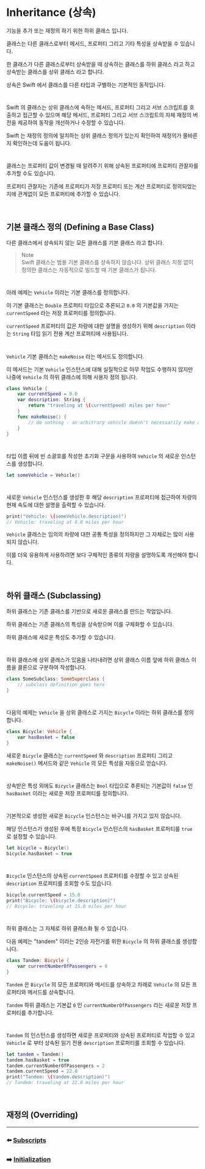 # Inheritance (상속)

기능을 추가 또는 재정의 하기 위한 하위 클래스 입니다.

클래스는 다른 클래스로부터 메서드, 프로퍼티 그리고 기타 특성을 상속받을 수 있습니다.

한 클래스가 다른 클래스로부터 상속받을 때 상속하는 클래스를 하위 클래스 라고 하고 상속받는 클래스를 상위 클래스 라고 합니다.

상속은 Swift 에서 클래스를 다른 타입과 구별하는 기본적인 동작입니다.

#

Swift 의 클래스는 상위 클래스에 속하는 메서드, 프로퍼티 그리고 서브 스크립트를 호출하고 접근할 수 있으며 해당 메서드, 프로퍼티 그리고 서브 스크립트의 자체 재정의 버전을 제공하여 동작을 개선하거나 수정할 수 있습니다.

Swift 는 재정의 정의에 일치하는 상위 클래스 정의가 있는지 확인하여 재정의가 올바른지 확인하는데 도움이 됩니다.

#

클래스는 프로퍼티 값이 변경될 때 알려주기 위해 상속된 프로퍼티에 프로퍼티 관찰자를 추가할 수도 있습니다.

프로퍼티 관찰자는 기존에 프로퍼티가 저장 프로퍼티 또는 계산 프로퍼티로 정의되었는지에 관계없이 모든 프로퍼티에 추가할 수 있습니다.

<br>

## 기본 클래스 정의 (Defining a Base Class)

다른 클래스에서 상속되지 않는 모든 클래스를 기본 클래스 라고 합니다.

> Note    
> Swift 클래스는 범용 기본 클래스를 상속하지 않습니다.
> 상위 클래스 지정 없이 정의한 클래스는 자동적으로 빌드할 때 기본 클래스가 됩니다.

#

아래 예제는 `Vehicle` 이라는 기본 클래스를 정의합니다.

이 기본 클래스는 `Double` 프로퍼티 타입으로 추론되고 `0.0` 의 기본값을 가지는 `currentSpeed` 라는 저장 프로퍼티를 정의합니다.

`currentSpeed` 프로퍼티의 값은 차량에 대한 설명을 생성하기 위해 `description` 이라는 `String` 타입 읽기 전용 계산 프로퍼티에 사용됩니다.

#

`Vehicle` 기본 클래스는 `makeNoise` 라는 메서드도 정의합니다.

이 메서드는 기본 `Vehicle` 인스턴스에 대해 실질적으로 아무 작업도 수행하지 않지만 나중에 `Vehicle` 의 하위 클래스에 의해 사용자 정의 됩니다.

~~~ swift
class Vehicle {
    var currentSpeed = 0.0
    var description: String {
        return "traveling at \(currentSpeed) miles per hour"
    }
    func makeNoise() {
        // do nothing - an arbitrary vehicle doesn't necessarily make a noise
    }
}
~~~

#

타입 이름 뒤에 빈 소괄호를 작성한 초기화 구문을 사용하여 `Vehicle` 의 새로운 인스턴스를 생성합니다.

~~~ swift
let someVehicle = Vehicle()
~~~

#

새로운 `Vehicle` 인스턴스를 생성한 후 해당 `description` 프로퍼티에 접근하여 차량의 현재 속도에 대한 설명을 출력할 수 있습니다.

~~~ swift
print("Vehicle: \(someVehicle.description)")
// Vehicle: traveling at 0.0 miles per hour
~~~

`Vehicle` 클래스는 임의의 차량에 대한 공통 특성을 정의하지만 그 자체로는 많이 사용되지 않습니다.

이를 더욱 유용하게 사용하려면 보다 구체적인 종류의 차량을 설명하도록 개선해야 합니다.

<br>

## 하위 클래스 (Subclassing)

하위 클래스는 기존 클래스를 기반으로 새로운 클래스를 만드는 작업입니다.

하위 클래스는 기존 클래스의 특성을 상속받으며 이를 구체화할 수 있습니다.

하위 클래스에 새로운 특성도 추가할 수 있습니다.

#

하위 클래스에 상위 클래스가 있음을 나타내려면 상위 클래스 이름 앞에 하위 클래스 이름을 콜론으로 구분하여 작성합니다.

~~~ swift
class SomeSubclass: SomeSuperclass {
    // subclass definition goes here
}
~~~

#

다음의 예제는 `Vehicle` 을 상위 클래스로 가지는 `Bicycle` 이라는 하위 클래스를 정의합니다.

~~~ swift
class Bicycle: Vehicle {
    var hasBasket = false
}
~~~

새로운 `Bicycle` 클래스는 `currentSpeed` 와 `description` 프로퍼티 그리고 `makeNoise()` 메서드와 같은 `Vehicle` 의 모든 특성을 자동으로 얻습니다.

#

상속받은 특성 외에도 `Bicycle` 클래스는 `Bool` 타입으로 추론되는 기본값이 `false` 인 `hasBasket` 이라는 새로운 저장 프로퍼티를 정의합니다.

#

기본적으로 생성한 새로운 `Bicycle` 인스턴스는 바구니를 가지고 있지 않습니다.

해당 인스턴스가 생성된 후에 특정 `Bicycle` 인스턴스의 `hasBasket` 프로퍼티를 `true` 로 설정할 수 있습니다.

~~~ swift
let bicycle = Bicycle()
bicycle.hasBasket = true
~~~

#

`Bicycle` 인스턴스의 상속된 `currentSpeed` 프로퍼티를 수정할 수 있고 상속된 `description` 프로퍼티를 조회할 수도 있습니다.

~~~ swift
bicycle.currentSpeed = 15.0
print("Bicycle: \(bicycle.description)")
// Bicycle: traveling at 15.0 miles per hour
~~~

#

하위 클래스는 그 자체로 하위 클래스화 될 수 있습니다.

다음 예제는 "tandem" 이라는 2인승 자전거를 위한 `Bicycle` 의 하위 클래스를 생성합니다.

~~~ swift
class Tandem: Bicycle {
    var currentNumberOfPassengers = 0
}
~~~

`Tandem` 은 `Bicycle` 의 모든 프로퍼티와 메서드를 상속하고 차례로 `Vehicle` 의 모든 프로퍼티와 메서드를 상속합니다.

`Tandem` 하위 클래스는 기본값 `0` 인 `currentNumberOfPassengers` 라는 새로운 저장 프로퍼티를 추가합니다.

#

`Tandem` 의 인스턴스를 생성하면 새로운 프로퍼티와 상속된 프로퍼티로 작업할 수 있고 `Vehicle` 로 부터 상속된 읽기 전용 `description` 프로퍼티를 조회할 수 있습니다.

~~~ swift
let tandem = Tandem()
tandem.hasBasket = true
tandem.currentNumberOfPassengers = 2
tandem.currentSpeed = 22.0
print("Tandem: \(tandem.description)")
// Tandem: traveling at 22.0 miles per hour
~~~

<br>

## 재정의 (Overriding)




















***

### ⬅️ [Subscripts](https://github.com/Developer-Nova/Swift-Documentation/blob/main/Swift%20Documentation/2.Language%20Guide/12.Subscripts.md)

### ➡️ [Initialization](https://github.com/Developer-Nova/Swift-Documentation/blob/main/Swift%20Documentation/2.Language%20Guide/14.Initialization.md)
